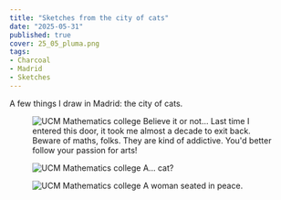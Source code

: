 ```yaml
---
title: "Sketches from the city of cats"
date: "2025-05-31"
published: true
cover: 25_05_pluma.png
tags:
- Charcoal
- Madrid
- Sketches
---
```


A few things I draw in Madrid: the city of cats.

<!-- excerpt -->

<figure class="text-center w-full flex justify-center flex-col">
    <img src="/assets/img/posts/25_05_facultad.jpg" alt="UCM Mathematics college" />
    <caption>Believe it or not... Last time I entered this door, it took me almost a decade to exit back. Beware of maths, folks. They are kind of addictive. You'd better follow your passion for arts!
    </caption>
</figure>

<figure class="text-center w-full flex justify-center flex-col">
    <img src="/assets/img/posts/25_05_gato.jpg" alt="UCM Mathematics college" />
    <caption>
        A... cat?
    </caption>
</figure>

<figure class="text-center w-full flex justify-center flex-col">
    <img src="/assets/img/posts/25_05_woman.jpg" alt="UCM Mathematics college" />
    <caption>
        A woman seated in peace.
    </caption>
</figure>
